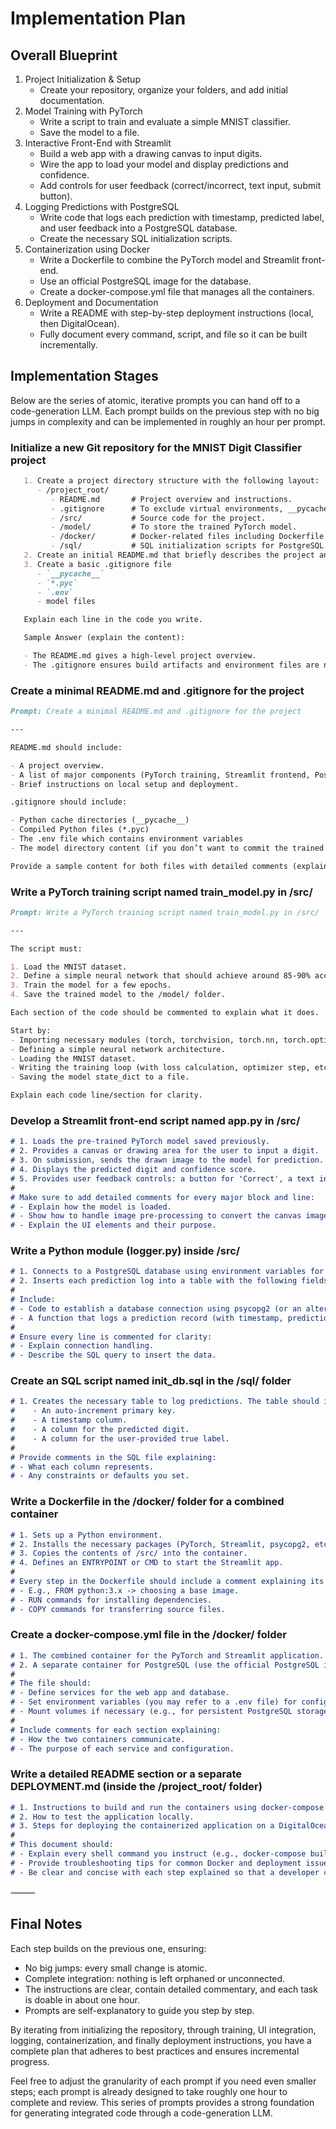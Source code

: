 # Implementation Plan

## Overall Blueprint

1. Project Initialization & Setup
   - Create your repository, organize your folders, and add initial documentation.
2. Model Training with PyTorch
   - Write a script to train and evaluate a simple MNIST classifier.
   - Save the model to a file.
3. Interactive Front-End with Streamlit
   - Build a web app with a drawing canvas to input digits.
   - Wire the app to load your model and display predictions and confidence.
   - Add controls for user feedback (correct/incorrect, text input, submit button).
4. Logging Predictions with PostgreSQL
   - Write code that logs each prediction with timestamp, predicted label, and user feedback into a PostgreSQL database.
   - Create the necessary SQL initialization scripts.
5. Containerization using Docker
   - Write a Dockerfile to combine the PyTorch model and Streamlit front-end.
   - Use an official PostgreSQL image for the database.
   - Create a docker-compose.yml file that manages all the containers.
6. Deployment and Documentation
   - Write a README with step-by-step deployment instructions (local, then DigitalOcean).
   - Fully document every command, script, and file so it can be built incrementally.

## Implementation Stages

Below are the series of atomic, iterative prompts you can hand off to a code-generation LLM. Each prompt builds on the previous step with no big jumps in complexity and can be implemented in roughly an hour per prompt.

### Initialize a new Git repository for the MNIST Digit Classifier project

```md
   1. Create a project directory structure with the following layout:
      - /project_root/
         - README.md       # Project overview and instructions.
         - .gitignore      # To exclude virtual environments, __pycache__, etc.
         - /src/           # Source code for the project.
         - /model/         # To store the trained PyTorch model.
         - /docker/        # Docker-related files including Dockerfile and docker-compose.yml.
         - /sql/           # SQL initialization scripts for PostgreSQL.
   2. Create an initial README.md that briefly describes the project and lists the required steps.
   3. Create a basic .gitignore file
      - `__pycache__`
      - `*.pyc`
      - `.env`
      - model files

   Explain each line in the code you write.

   Sample Answer (explain the content):

   - The README.md gives a high-level project overview.
   - The .gitignore ensures build artifacts and environment files are not committed.
```

### Create a minimal README.md and .gitignore for the project

```md
Prompt: Create a minimal README.md and .gitignore for the project

---

README.md should include:

- A project overview.
- A list of major components (PyTorch training, Streamlit frontend, PostgreSQL logging, and Docker containerization).
- Brief instructions on local setup and deployment.

.gitignore should include:

- Python cache directories (__pycache__)
- Compiled Python files (*.pyc)
- The .env file which contains environment variables
- The model directory content (if you don’t want to commit the trained model)

Provide a sample content for both files with detailed comments (explain each line).
```

### Write a PyTorch training script named train_model.py in /src/

```md
Prompt: Write a PyTorch training script named train_model.py in /src/

---

The script must:

1. Load the MNIST dataset.
2. Define a simple neural network that should achieve around 85-90% accuracy.
3. Train the model for a few epochs.
4. Save the trained model to the /model/ folder.

Each section of the code should be commented to explain what it does.

Start by:
- Importing necessary modules (torch, torchvision, torch.nn, torch.optim, etc.).
- Defining a simple neural network architecture.
- Loading the MNIST dataset.
- Writing the training loop (with loss calculation, optimizer step, etc.).
- Saving the model state_dict to a file.

Explain each code line/section for clarity.
```

### Develop a Streamlit front-end script named app.py in /src/

```md
# 1. Loads the pre-trained PyTorch model saved previously.
# 2. Provides a canvas or drawing area for the user to input a digit.
# 3. On submission, sends the drawn image to the model for prediction.
# 4. Displays the predicted digit and confidence score.
# 5. Provides user feedback controls: a button for 'Correct', a text input for the correct digit if wrong, and a submit button for corrections.
#
# Make sure to add detailed comments for every major block and line:
# - Explain how the model is loaded.
# - Show how to handle image pre-processing to convert the canvas image into tensor format.
# - Explain the UI elements and their purpose.
```

### Write a Python module (logger.py) inside /src/

```md
# 1. Connects to a PostgreSQL database using environment variables for configuration.
# 2. Inserts each prediction log into a table with the following fields: timestamp, predicted digit, and user-provided true label.
#
# Include:
# - Code to establish a database connection using psycopg2 (or an alternative library).
# - A function that logs a prediction record (with timestamp, prediction, and feedback).
#
# Ensure every line is commented for clarity:
# - Explain connection handling.
# - Describe the SQL query to insert the data.
```

### Create an SQL script named init_db.sql in the /sql/ folder

```md
# 1. Creates the necessary table to log predictions. The table should include:
#    - An auto-increment primary key.
#    - A timestamp column.
#    - A column for the predicted digit.
#    - A column for the user-provided true label.
#
# Provide comments in the SQL file explaining:
# - What each column represents.
# - Any constraints or defaults you set.
```

### Write a Dockerfile in the /docker/ folder for a combined container

```md
# 1. Sets up a Python environment.
# 2. Installs the necessary packages (PyTorch, Streamlit, psycopg2, etc.).
# 3. Copies the contents of /src/ into the container.
# 4. Defines an ENTRYPOINT or CMD to start the Streamlit app.
#
# Every step in the Dockerfile should include a comment explaining its purpose:
# - E.g., FROM python:3.x -> choosing a base image.
# - RUN commands for installing dependencies.
# - COPY commands for transferring source files.
```

### Create a docker-compose.yml file in the /docker/ folder

```md
# 1. The combined container for the PyTorch and Streamlit application.
# 2. A separate container for PostgreSQL (use the official PostgreSQL image).
#
# The file should:
# - Define services for the web app and database.
# - Set environment variables (you may refer to a .env file) for configuration.
# - Mount volumes if necessary (e.g., for persistent PostgreSQL storage).
#
# Include comments for each section explaining:
# - How the two containers communicate.
# - The purpose of each service and configuration.
```

### Write a detailed README section or a separate DEPLOYMENT.md (inside the /project_root/ folder)

```md
# 1. Instructions to build and run the containers using docker-compose.
# 2. How to test the application locally.
# 3. Steps for deploying the containerized application on a DigitalOcean Droplet (or a similar self-managed server).
#
# This document should:
# - Explain every shell command you instruct (e.g., docker-compose build, docker-compose up).
# - Provide troubleshooting tips for common Docker and deployment issues.
# - Be clear and concise with each step explained so that a developer can follow in no more than a few minutes per step.
```

⸻

## Final Notes

Each step builds on the previous one, ensuring:

- No big jumps: every small change is atomic.
- Complete integration: nothing is left orphaned or unconnected.
- The instructions are clear, contain detailed commentary, and each task is doable in about one hour.
- Prompts are self-explanatory to guide you step by step.

By iterating from initializing the repository, through training, UI integration, logging, containerization, and finally deployment instructions, you have a complete plan that adheres to best practices and ensures incremental progress.

Feel free to adjust the granularity of each prompt if you need even smaller steps; each prompt is already designed to take roughly one hour to complete and review. This series of prompts provides a strong foundation for generating integrated code through a code-generation LLM.
